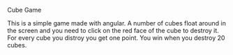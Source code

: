 Cube Game

This is a simple game made with angular.
A number of cubes float around in the screen and you need to click on the red face of the cube to destroy it.
For every cube you distroy you get one point.
You win when you destroy 20 cubes.